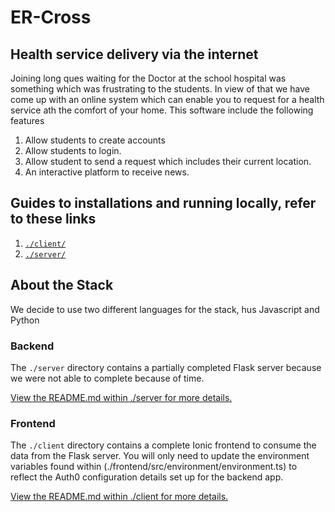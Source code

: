 # ER-Cross

## Health service delivery via the internet

Joining long ques waiting for the Doctor at the school hospital was something which was frustrating to the students. In view of that we have come up with an online system which can enable you to request for a health service ath the comfort of your home. This software include the following features

1. Allow students to create accounts
2. Allow students to login.
3. Allow student to send a request which includes their current location.
4. An interactive platform to receive news.

## Guides to installations and running locally, refer to these links

1. [`./client/`](.\client\README.md)
2. [`./server/`](.\server\README.md)

## About the Stack

We decide to use two different languages for the stack, hus Javascript and Python

### Backend

The `./server` directory contains a partially completed Flask server because we were not able to complete because of time.

[View the README.md within ./server for more details.](./server/README.md)

### Frontend

The `./client` directory contains a complete Ionic frontend to consume the data from the Flask server. You will only need to update the environment variables found within (./frontend/src/environment/environment.ts) to reflect the Auth0 configuration details set up for the backend app.

[View the README.md within ./client for more details.](./client/README.md)
